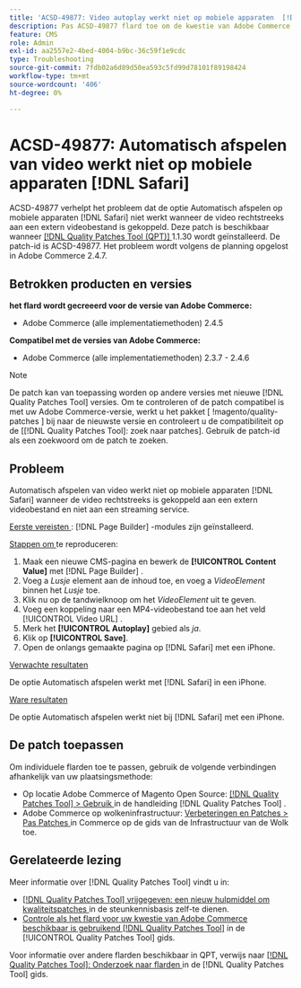 ```yaml
---
title: 'ACSD-49877: Video autoplay werkt niet op mobiele apparaten  [!DNL Safari]'
description: Pas ACSD-49877 flard toe om de kwestie van Adobe Commerce te bevestigen waar de video autoplay optie niet op mobiele  [!DNL Safari]  werkt wanneer de video direct met een ver videodossier wordt verbonden.
feature: CMS
role: Admin
exl-id: aa2557e2-4bed-4004-b9bc-36c59f1e9cdc
type: Troubleshooting
source-git-commit: 7fdb02a6d89d50ea593c5fd99d78101f89198424
workflow-type: tm+mt
source-wordcount: '406'
ht-degree: 0%

---
```


# ACSD-49877: Automatisch afspelen van video werkt niet op mobiele apparaten [!DNL Safari]

ACSD-49877 verhelpt het probleem dat de optie Automatisch afspelen op mobiele apparaten [!DNL Safari] niet werkt wanneer de video rechtstreeks aan een extern videobestand is gekoppeld. Deze patch is beschikbaar wanneer [[!DNL Quality Patches Tool (QPT)] ](https://experienceleague.adobe.com/nl/docs/commerce-operations/tools/quality-patches-tool/quality-patches-tool-to-self-serve-quality-patches) 1.1.30 wordt geïnstalleerd. De patch-id is ACSD-49877. Het probleem wordt volgens de planning opgelost in Adobe Commerce 2.4.7.

## Betrokken producten en versies

**het flard wordt gecreeerd voor de versie van Adobe Commerce:**

* Adobe Commerce (alle implementatiemethoden) 2.4.5

**Compatibel met de versies van Adobe Commerce:**

* Adobe Commerce (alle implementatiemethoden) 2.3.7 - 2.4.6

>[!NOTE]
>
>De patch kan van toepassing worden op andere versies met nieuwe [!DNL Quality Patches Tool] versies. Om te controleren of de patch compatibel is met uw Adobe Commerce-versie, werkt u het pakket [ !magento/quality-patches ] bij naar de nieuwste versie en controleert u de compatibiliteit op de [[!DNL Quality Patches Tool]: zoek naar patches]. Gebruik de patch-id als een zoekwoord om de patch te zoeken.

## Probleem

Automatisch afspelen van video werkt niet op mobiele apparaten [!DNL Safari] wanneer de video rechtstreeks is gekoppeld aan een extern videobestand en niet aan een streaming service.

<u> Eerste vereisten </u>:
[!DNL Page Builder] -modules zijn geïnstalleerd.

<u> Stappen om </u> te reproduceren:

1. Maak een nieuwe CMS-pagina en bewerk de **[!UICONTROL Content Value]** met [!DNL Page Builder] .
1. Voeg a *Lusje* element aan de inhoud toe, en voeg a *VideoElement* binnen het *Lusje* toe.
1. Klik nu op de tandwielknoop om het *VideoElement* uit te geven.
1. Voeg een koppeling naar een MP4-videobestand toe aan het veld [!UICONTROL Video URL] .
1. Merk het **[!UICONTROL Autoplay]** gebied als *ja*.
1. Klik op **[!UICONTROL Save]**.
1. Open de onlangs gemaakte pagina op [!DNL Safari] met een iPhone.

<u> Verwachte resultaten </u>

De optie Automatisch afspelen werkt met [!DNL Safari] in een iPhone.

<u> Ware resultaten </u>

De optie Automatisch afspelen werkt niet bij [!DNL Safari] met een iPhone.

## De patch toepassen

Om individuele flarden toe te passen, gebruik de volgende verbindingen afhankelijk van uw plaatsingsmethode:

* Op locatie Adobe Commerce of Magento Open Source: [[!DNL Quality Patches Tool] > Gebruik ](/help/tools/quality-patches-tool/usage.md) in de handleiding [!DNL Quality Patches Tool] .
* Adobe Commerce op wolkeninfrastructuur: [ Verbeteringen en Patches > Pas Patches ](https://experienceleague.adobe.com/docs/commerce-cloud-service/user-guide/develop/upgrade/apply-patches.html?lang=nl-NL) in Commerce op de gids van de Infrastructuur van de Wolk toe.

## Gerelateerde lezing

Meer informatie over [!DNL Quality Patches Tool] vindt u in:

* [[!DNL Quality Patches Tool]  vrijgegeven: een nieuw hulpmiddel om kwaliteitspatches ](https://experienceleague.adobe.com/nl/docs/commerce-operations/tools/quality-patches-tool/quality-patches-tool-to-self-serve-quality-patches) in de steunkennisbasis zelf-te dienen.
* [ Controle als het flard voor uw kwestie van Adobe Commerce beschikbaar is gebruikend  [!DNL Quality Patches Tool]](/help/tools/quality-patches-tool/patches-available-in-qpt/check-patch-for-magento-issue-with-magento-quality-patches.md) in de [!UICONTROL Quality Patches Tool] gids.


Voor informatie over andere flarden beschikbaar in QPT, verwijs naar [[!DNL Quality Patches Tool]: Onderzoek naar flarden ](https://experienceleague.adobe.com/tools/commerce-quality-patches/index.html?lang=nl-NL) in de [!DNL Quality Patches Tool] gids.
